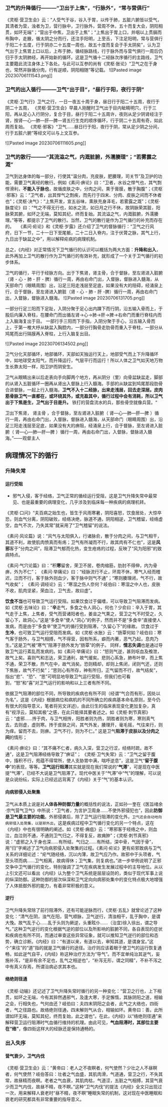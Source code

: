 
### 卫气的升降循行———“卫出于上焦”，“行脉外”，“常与营俱行”
《灵枢·营卫生会》云：“人受气于谷，谷入于胃，以传于肺，五脏六腑皆以受气，其清者为营，浊者为卫，营行脉中，卫行脉外，营周不休，五十而复大会，阴阳相贯，如环无端”；“营出于中焦，卫出于上焦”；“上焦出于胃上口，并咽以上贯膈而布胸中，走腋，循太阴之分而行，还注手阳明，上至舌，下注足阳明，常与营俱行于阳二十五度，行于阴亦二十五度一周也，故五十度而复会于手太阴矣”，认为卫气出于上焦胃上口以后，上布于肺，循经脉路线，行于脉外而与营气俱行一周后仍归于手太阴肺经，再开始新的循环。这是卫气循十二经脉次序循行的主路线，卫气主要籍此流注身体上下各处。与此可以互参的尚有《灵枢·胀论》“卫气之在于身也，常然并脉循分肉，行有逆顺，阴阳相随”等记载。
![[Pasted image 20230706111543.png]]

### 卫气的出入循行———卫气“出于目”，“昼行于阳，夜行于阴”
《灵枢·卫气行》卫气之行，一日一夜五十周于身，昼日行于阳二十五周，夜行于阴二十五周，
《灵枢·营卫生会》早晨人刚醒时卫气出于目内眦睛明穴，行于三阳，再从足心入行阴分，复合于目，昼行于阳二十五周许，夜则从足少阴肾经注于肾，按肾—心—肺—肝—脾—肾五行生克的顺序循环，行于阴二十五周有奇，如此周而复始。
《灵枢·邪客》“卫气……昼日行于阳，夜行于阴，常从足少阴之分间，行于五脏六腑”等经文可以与上文互参。　

![[Pasted image 20230706111605.png]]



### 卫气的散行———“其流溢之气，内溉脏腑，外濡腠理”；“若雾露之溉”

卫气到达身体的每一部分，行使其“温分肉，充皮肤，肥腠理，司关节”及卫护的功能，需要卫气离经的散行。例如《素问·痹论》曰：“卫者，水谷之悍气也，其气剽悍滑利，**不能入于脉也**，故循皮肤之中，分肉之间，熏于膏膜，散于胸腹”；《灵枢·邪客》云：“卫气者，出其悍气之剽疾，而先行于四末、分肉、皮肤之间而不休者也”；《灵枢·决气》：“上焦开发，宣五谷味，熏肤充身泽毛，若雾露之溉”；《灵枢·脉度论》曰：“气之不得无行也，如水之流，如日月之行不休，故阴脉荣其脏，阳脉荣其腑，如环之无端，莫知其纪，终而复始。其流溢之气，内溉脏腑，外濡腠理。”等等，都提示了卫气的散行。当然，卫气的散行是作为卫气循行的补充而存在的。　　《素问·疟论》和《灵枢·岁露》还介绍了卫气的督脉循行：“卫气之行风府，日下一节，二十一日下至尾骶，二十二日入脊内，注于伏膂之脉，其气上行，九日出于缺盆之中”，用以解释疟病的病理机制。　　



总之，《内经》对正常情况下卫气循行的认识可以概括为两大方面：**升降和出入**，此外再加上卫气的散行作为卫气循行的有效补充，就形成了一个关于卫气循行的初步体系。


卫气的循行，平行于经脉方向。出于下焦肾，肾主骨，合于督脉，至左肾进入脏腑（肾 - 心 - 肺 - 肝 - 脾）循行一周，再由右命门出，入督脉，督脉进入髓海，从天部命门（眼睛周围）出，沿足三阳走浅层至足底，如果没有大的阻碍，经涌泉上行，合于督脉，至左肾进入腑脏（肾 - 心 - 肺 - 肝 -脾）循行一周，再由右命门出，入督脉，督脉进入髓海。
![[Pasted image 20230706131705.png]]


一部分行足三阳而下足趾，入阴分聚于足心出内踝下而行阴，沿五输入骨而上，于股后内廉入脊柱，在腰命门而出循左肾→心→肺→肝→脾→右命门而重行脊柱内而上入脑海复出于目。
一部行手三阳而下手指，入阴分聚于手心，沿五输入骨而上，于第一椎大杼从缺盆入胸腔内，一部分行胸骨走肋骨而重入于脊柱，一部分从鸠尾而出行隔膜再入脊柱，上行入脑复出目。

![[Pasted image 20230706134502.png]]


卫气分化天部循环，地部循环，天部如天独运行天上，地部受气而上下升降循环中，如地球受太阳气，而升降运行，气层平行而运行！所以人体之卫气如天地万物生长靠太阳一样，阳卫护而阴安生。

卫气从眼睛出来以后走表向手向脚两个地方，再从阴分（里）向骨盆缺盆走，脚部的从肾入五脏循环一圈再从肾出入督脉上行入髓海。手部的从缺盆到鸠尾那段肋骨合进督脉，一起上行入髓海。**卫气不入十二经脉，出来走浅层，回去走深层。皮肉筋骨脉卫气一直都在，或环绕其外，或充盈其中，循行过程中会有消耗，所以卫气出于下焦是生，卫气出于目是升。** 铁打的营盘流水的兵，那些骨空就像兵营。“

卫出下焦肾， 肾主骨 ，合于督脉，至左肾进入脏腑（ 肾—心—肺—肝—脾 ）循行一周，再由右命门出，入督脉，督脉进入髓海，从天部命门（眼睛周围）出，沿足三阳走浅层至足底，如果没有大的痹阻，经涌泉上行，合于督脉，至左肾进入脏腑（ 肾—心—肺—肝—脾 ）循行一周，再由右命门出，入督脉，督脉进入髓海。”——观督主人


## 病理情况下的循行


### 升降失常

#### 运行受阻 
- 邪气入侵，客于经络，卫气正常的循经运行受阻，这是卫气升降失常中最常见、也是最重要的病理变化，几乎涉及到临床每一种疾病的病理机转。

《灵枢·口问》“夫百病之始生也，皆生于风雨寒暑，阴阳喜怒，饮食居处，大惊卒恐，则血气分离，阴阳破败，经络决绝，脉道不通，阴阳相逆，卫气稽留，经络虚空，血气不次，乃失其常”就采用了“卫气稽留”的说法。

《素问·风论篇》说：“风气与太阳俱入，行诸脉俞，散于分肉之间，与卫气相干，其道不利，故使肌肉愤真而有疡；卫气有所凝而不行，故其肉有不仁也”，这是**风邪**客于“分肉之间”，阻滞卫气郁而化热，变生疮疡的过程，反映了“风为阳邪”的致病特点。

《素问·气穴论篇》曰：“积**寒**留舍，荣卫不居，卷肉缩筋，肋肘不得伸，内为骨痹，外为不仁”；
《素问·举痛论》曰：“经脉流行不止，环周不休，寒气入经而稽迟，泣而不行，客于脉外则血少，客于脉中则气不通”；“寒则腠理闭，气不行，故气收矣”；
《素问·调经论》云：“寒湿之伤人奈何？岐伯曰：寒湿之中人也，皮肤不收，肌肉坚紧，荣血泣，卫气去，故曰虚”。


**饮食不当**也可导致卫气运行受阻。如果饮食过于偏嗜，可以导致卫气阻滞而发病。
如《灵枢·五味论》曰：“**辛**走气，多食之令人洞心，何也？少俞曰：辛入于胃，其气走于上焦，上焦者，受气而营诸阳者也，姜韭之气熏之，营卫之气不时受之，久留心下，故洞心。”这是“多食辛”使人“洞心”的例子，然而并不是“多食辛”直接使人发病，而是由于“多食辛”使卫气的循行受到阻滞，“久留心下”的缘故。
饮食过于**生冷**，也可致卫气运行受阻而发病。如《灵枢·水胀》云：“肠覃何如？岐伯曰：寒气客于肠外，与卫气相搏，气不得营，因有所系，癖而内著，恶气乃起，息肉乃生。”这是卫气被“寒气”阻滞于肠外发为“肠覃”的例子。
同样，**情志失调**也是通过导致卫气运行紊乱而发病的。如《素问·举痛论》曰：“怒则气逆，甚则呕血及飧泄，故气上矣。喜则气和志达，荣卫通利，故气缓矣。悲则心系急，肺布叶举，而上焦不通，荣卫不散，热气在中，故气消矣。恐则精却，却则上焦闭，闭则气还，还则下焦胀，故气不行矣”；“思则心有所存，神有所归，正气留而不行，故气结矣”，指出“悲”、“恐”、“思”可明显地导致卫气运行受阻，但我们也可看到，“怒”和“喜”对卫气运行的影响和以上三者有所不同。　


依据卫气阻滞的部位不同，所导致的疾病也有所不同（经谓“气合而有形，因处以为名”，这是《内经》根据病位和病机的不同所确立的疾病基本命名原则，至今仍有很大的指导意义，笔者将另文详述)，由此衍生的临床表现变化更加复杂，真有“视浮云，莫知其极”之感，在此只能择其要者述之。如《灵枢·刺节真邪》云：“虚邪……抟于肉，与卫气相抟，阳胜者则为热，阴胜者则为寒，寒则真气去，去则虚，虚则寒。抟于皮肤之间，其气外发，腠理开，毫毛摇，气往来行，则为痒。留而不去，则痹。卫气不行，则为不仁。” 这是卫气**阻滞于皮肤以及分肉之间**的情形；

《素问·痹论》曰：“其不痛不仁者，病久入深，营卫之行涩，经络时疏，故不通”，这是卫气阻滞经络导致了“痹证”；
《灵枢·卫气失常》云：“卫气之留于腹中，搐积不行，苑蕴不得常所，使人支胁胃中满，喘呼逆息”，这是卫气“**留于腹中**”的表现，等等。**卫气运行阻滞**其实就是现在我们常说的“**气滞**”，可是现在中医提“气滞”，已经不大说是卫气阻滞了。现代中医关于“气滞”中“气”的理解，可以说是众说纷纭，实际上已经远远背离了《内经》关于“气”的基本认识。　　

#### 向病邪侵入处聚集
卫气从本质上说是对**人体各种防御力量**的概括性的说法，正如孙一奎在《医旨绪余·宗气营气卫气》中所说：“卫气者，为言护卫周身……不使外邪侵犯也”，因此**防御是卫气最主要的功能**。外邪侵袭后，除了卫气运行阻滞的变化外，`卫气还会自动地向病邪侵入处聚集，以驱邪外出`，这是疾病过程中卫气循行变化的另一个特点，这在《内经》中也有很明确的阐述。如《灵枢·痈疽》云：“寒邪客于经络之中，则血泣，血泣则不通，不通则卫气归之，不得复反，故痈肿”；《灵枢·刺节真邪》说：“虚邪之入于身也深……有所结，气归之……有所结，深中骨，气因于骨”，用“归”字阐述了卫气向病邪侵入处聚集的过程。《素问·疟论》更有疟邪致病与卫气关系的详细论述：“疟气随经络，沉以内薄，故卫气应乃作。故邪中于头项者，气至头项而病……卫气相离，故病得休；卫气集，则复病也。”进一步举例说明了正邪交争中卫气循行的变化，特别强调了卫气在疾病发生发展过程中的主导地位。从以上引文还可以看出《内经》认为整个卫气系统是层层设防的，类似于现代军事上说的纵深防御。这种防御的层次纵深和卫气定向向病邪处集中的变化特点极大地增强了人体抵御外邪的能力，有着非常积极的意义。　　


#### 逆行
卫气升降失常除了前行阻滞外，还有可能逆脉而行，《灵枢·五乱》就曾论述了这种变化：“清气在阴，浊气在阳，营气顺脉，卫气逆行，清浊相干，乱于胸中，是谓大悗。故气乱于心……乱于头则为厥逆，头重眩仆……（治宜)徐入徐出，谓之导气。”这种卫气逆行的变化根据气逆的部位以及所影响的脏腑不同，各自表现的症状和疾病也有所不同，而通过审查这些异常征象，就可以推知卫气逆行的部位和态势，确立诊断。《内经》曰：“有道以来，有道以去，审知其道，是谓身宝。”这个“来往”的“道”指的就是卫气循行的途径。治疗则应该着眼于使卫气的运行恢复通畅，如此逆气自平，《内经》称这种治疗方法为“导气”。而不宜单纯治其逆气，妄施补泻，“是非有余不足也，乱气之相逆也”，“补泻无形，谓之同精”，不补不泻之中有真义存焉，所谓治病必求其本也。　　


#### 络绝则径通
《灵枢·动输》还记述了卫气升降失常时循行的另一种变化：“营卫之行也，上下相贯，如环之无端，今有其猝然遇邪气，及逢大寒，手足懈惰，其脉阴阳之道，相输之会，行相失也，气何由还？岐伯曰：夫四末阴阳之会者，此气之大络也，四街者，气之径路也。故络绝则径通，四末解则气从合，相输如环。黄帝曰：善。此所谓如环无端，莫知其纪，终而复始，此之谓也”。在此，《内经》以“络绝则径通”来解释营卫运行阻滞时气血循行维持的机理。由此可见，**气血阻滞时，其部位主要在“络”**，像四街这样大的经脉还是保持通畅的。　　



### 出入失序
#### 营气衰少，卫气内伐
《灵枢·营卫生会》云：“黄帝曰：老人之不夜瞑者，何气使然？少壮之人不昼瞑者，何气使然？岐伯答曰：壮者之气血盛，其肌肉滑，气道通，营卫之行，不失其常，故昼精而夜瞑。老者之气血衰，其肌肉枯，气道涩，五脏之气相搏，其营气衰少而卫气内伐，故昼不精，夜不瞑。”这种“卫气内伐”的提法《内经》全文只出现过一次，用来解释人衰老时“昼不精，夜不瞑”睡眠失常的机制，这对现在中医睡眠和衰老的研究都具有非常重要的指导意义。

###